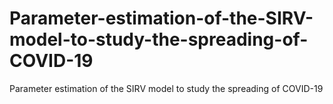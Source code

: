# Parameter-estimation-of-the-SIRV-model-to-study-the-spreading-of-COVID-19
Parameter estimation of the SIRV model to study the spreading of COVID-19
